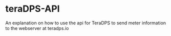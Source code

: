 # teraDPS-API
An explanation on how to use the api for TeraDPS to send meter information to the webserver at teradps.io
